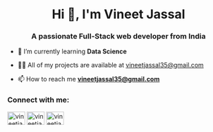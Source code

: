 <h1 align="center">Hi 👋, I'm Vineet Jassal</h1>
<h3 align="center">A passionate Full-Stack web developer from India</h3>

- 🌱 I’m currently learning **Data Science**

- 👨‍💻 All of my projects are available at [vineetjassal35@gmail.com](vineetjassal35@gmail.com)

- 📫 How to reach me **vineetjassal35@gmail.com**

<h3 align="left">Connect with me:</h3>
<p align="left">
<a href="https://twitter.com/vineetjassal" target="blank"><img align="center" src="https://raw.githubusercontent.com/rahuldkjain/github-profile-readme-generator/master/src/images/icons/Social/twitter.svg" alt="vineetjassal" height="30" width="40" /></a>
<a href="https://linkedin.com/in/vineetjassal" target="blank"><img align="center" src="https://raw.githubusercontent.com/rahuldkjain/github-profile-readme-generator/master/src/images/icons/Social/linked-in-alt.svg" alt="vineetjassal" height="30" width="40" /></a>
<a href="https://instagram.com/vineetjassal" target="blank"><img align="center" src="https://raw.githubusercontent.com/rahuldkjain/github-profile-readme-generator/master/src/images/icons/Social/instagram.svg" alt="vineetjassal" height="30" width="40" /></a>
</p>
